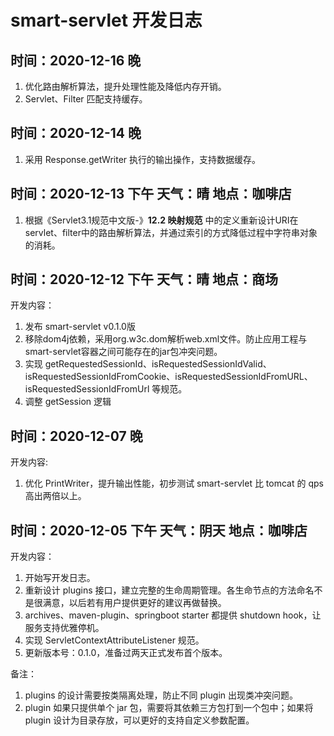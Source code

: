 # smart-servlet 开发日志
## 时间：2020-12-16 晚
1. 优化路由解析算法，提升处理性能及降低内存开销。
2. Servlet、Filter 匹配支持缓存。

## 时间：2020-12-14 晚
1. 采用 Response.getWriter 执行的输出操作，支持数据缓存。

## 时间：2020-12-13 下午 天气：晴 地点：咖啡店
1. 根据《Servlet3.1规范中文版-》**12.2 映射规范** 中的定义重新设计URI在servlet、filter中的路由解析算法，并通过索引的方式降低过程中字符串对象的消耗。

## 时间：2020-12-12 下午 天气：晴 地点：商场
开发内容：
1. 发布 smart-servlet v0.1.0版
2. 移除dom4j依赖，采用org.w3c.dom解析web.xml文件。防止应用工程与smart-servlet容器之间可能存在的jar包冲突问题。
3. 实现 getRequestedSessionId、isRequestedSessionIdValid、isRequestedSessionIdFromCookie、isRequestedSessionIdFromURL、isRequestedSessionIdFromUrl 等规范。
4. 调整 getSession 逻辑

## 时间：2020-12-07 晚 
开发内容:
1. 优化 PrintWriter，提升输出性能，初步测试 smart-servlet 比 tomcat 的 qps 高出两倍以上。

## 时间：2020-12-05 下午 天气：阴天 地点：咖啡店 
开发内容：
1. 开始写开发日志。
2. 重新设计 plugins 接口，建立完整的生命周期管理。各生命节点的方法命名不是很满意，以后若有用户提供更好的建议再做替换。
3. archives、maven-plugin、springboot starter 都提供 shutdown hook，让服务支持优雅停机。
4. 实现 ServletContextAttributeListener 规范。
5. 更新版本号：0.1.0，准备过两天正式发布首个版本。

备注：
1. plugins 的设计需要按类隔离处理，防止不同 plugin 出现类冲突问题。
2. plugin 如果只提供单个 jar 包，需要将其依赖三方包打到一个包中；如果将 plugin 设计为目录存放，可以更好的支持自定义参数配置。


